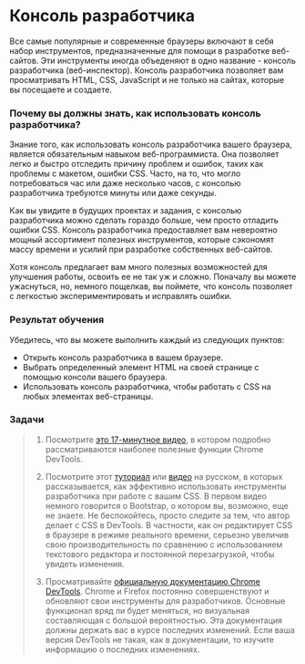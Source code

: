 # Консоль разработчика

Все самые популярные и современные браузеры включают в себя набор инструментов, предназначенные для помощи
в разработке веб-сайтов. Эти инструменты иногда объеденяют в одно название - консоль разработчика (веб-инспектор). Консоль разработчика позволяет вам просматривать HTML, CSS, JavaScript и не только на сайтах,
которые вы посещаете и создаете.

### Почему вы должны знать, как использовать консоль разработчика?

Знание того, как использовать консоль разработчика вашего браузера, является обязательным навыком веб-программиста. Она позволяет легко и быстро отследить причину проблем и ошибок, таких как проблемы с макетом, ошибки CSS. Часто, на то, что могло потребоваться час или даже несколько часов, с консолью разработчика требуются минуты или даже секунды.

Как вы увидите в будущих проектах и задания, с консолью разработчика можно сделать гораздо больше, чем просто отладить ошибки CSS. Консоль разработчика предоставляет вам невероятно мощный ассортимент полезных инструментов, которые сэкономят массу времени и усилий при разработке собственных веб-сайтов.

Хотя консоль предлагает вам много полезных возможностей для улучшения работы, освоить ее не так уж и сложно. Поначалу вы можете ужаснуться, но, немного пощелкав, вы поймете, что консоль позволяет с легкостью экспериментировать и исправлять ошибки.

### Результат обучения
Убедитесь, что вы можете выполнить каждый из следующих пунктов:

* Открыть консоль разработчика в вашем браузере.
* Выбрать определенный элемент HTML на своей странице с помощью консоли вашего браузера.
* Использовать консоль разработчика, чтобы работать с CSS на любых элементах веб-страницы.

### Задачи

> 1. Посмотрите [это 17-минутное видео](https://www.youtube.com/watch?v=C8Z-N0y6Sqo), в котором подробно рассматриваются наиболее полезные функции Chrome DevTools.
>
> 2. Посмотрите этот [туториал](https://www.youtube.com/watch?v=Z3HGJsNLQ1E) или [видео](https://www.youtube.com/watch?v=LDJMfzTlkSI) <span class="btn-fill btn btn-xs btn-warning">на русском</span>, в которых рассказывается, как эффективно использовать инструменты разработчика при работе с вашим CSS. В первом видео немного говорится о Bootstrap, о котором вы, возможно, еще не знаете. Не беспокойтесь, просто следите за тем, что автор делает с CSS в DevTools. В частности, как он редактирует CSS в браузере в режиме реального времени, серьезно увеличив свою производительность по сравнению с использованием текстового редактора и постоянной перезагрузкой, чтобы увидеть изменения.
>
> 3. Просматривайте [официальную документацию Chrome DevTools](https://developers.google.com/web/tools/chrome-devtools/). Chrome и Firefox постоянно совершенствуют и обновляют свои инструменты для разработчиков. Основные функционал вряд ли будет меняться, но визуальная составляющая с большой вероятностью. Эта документация должны держать вас в курсе последних изменений. Если ваша версия DevTools не такая, как в документации, то изучите информацию о последних изменениях.